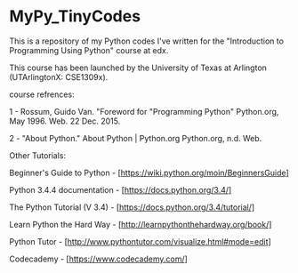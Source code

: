 # MyPy_TinyCodes

This is a repository of my Python codes I've written for the "Introduction to Programming Using Python" course at edx.

This course has been launched by the University of Texas at Arlington (UTArlingtonX: CSE1309x).



course refrences:

1 - Rossum, Guido Van. "Foreword for "Programming Python" Python.org, May 1996. Web. 22 Dec. 2015.

2 - "About Python." About Python | Python.org  Python.org, n.d. Web.



Other Tutorials:

Beginner's Guide to Python - [https://wiki.python.org/moin/BeginnersGuide]

Python 3.4.4 documentation - [https://docs.python.org/3.4/]

The Python Tutorial (V 3.4) - [https://docs.python.org/3.4/tutorial/]

Learn Python the Hard Way - [http://learnpythonthehardway.org/book/]

Python Tutor - [http://www.pythontutor.com/visualize.html#mode=edit]

Codecademy - [https://www.codecademy.com/]